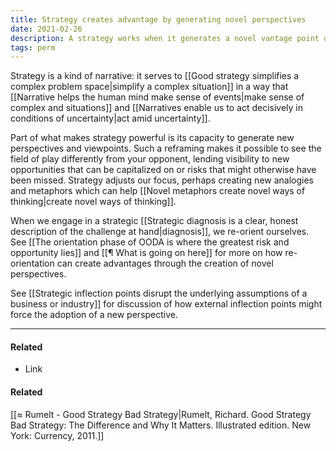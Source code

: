 ```yaml
---
title: Strategy creates advantage by generating novel perspectives
date: 2021-02-26
description: A strategy works when it generates a novel vantage point on the problem space, giving rise to new opportunities or advantages.
tags: perm
---
```


Strategy is a kind of narrative: it serves to [[Good strategy simplifies a complex problem space|simplify a complex situation]] in a way that [[Narrative helps the human mind make sense of events|make sense of complex and situations]] and [[Narratives enable us to act decisively in conditions of uncertainty|act amid uncertainty]]. 

Part of what makes strategy powerful is its capacity to generate new perspectives and viewpoints. Such a reframing makes it possible to see the field of play differently from your opponent, lending visibility to new opportunities that can be capitalized on or risks that might otherwise have been missed. Strategy adjusts our focus, perhaps creating new analogies and metaphors which can help [[Novel metaphors create novel ways of thinking|create novel ways of thinking]]. 

When we engage in a strategic [[Strategic diagnosis is a clear, honest description of the challenge at hand|diagnosis]], we re-orient ourselves. See [[The orientation phase of OODA is where the greatest risk and opportunity lies]] and [[¶ What is going on here]] for more on how re-orientation can create advantages through the creation of novel perspectives. 

See [[Strategic inflection points disrupt the underlying assumptions of a business or industry]] for discussion of how external inflection points might force the adoption of a new perspective. 

---
#### Related
- Link

#### Related
[[≈ Rumelt - Good Strategy Bad Strategy|Rumelt, Richard. Good Strategy Bad Strategy: The Difference and Why It Matters. Illustrated edition. New York: Currency, 2011.]]